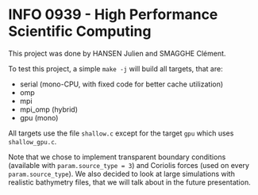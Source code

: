 # INFO 0939 - High Performance Scientific Computing
This project was done by HANSEN Julien and SMAGGHE Clément.

To test this project, a simple `make -j` will build all targets, that are:
- serial (mono-CPU, with fixed code for better cache utilization)
- omp
- mpi
- mpi_omp (hybrid)
- gpu (mono)

All targets use the file `shallow.c` except for the target `gpu` which uses `shallow_gpu.c`.

Note that we chose to implement transparent boundary conditions (available with `param.source_type = 3`) and Coriolis forces (used on every `param.source_type`).
We also decided to look at large simulations with realistic bathymetry files, that we will talk about in the future presentation.
